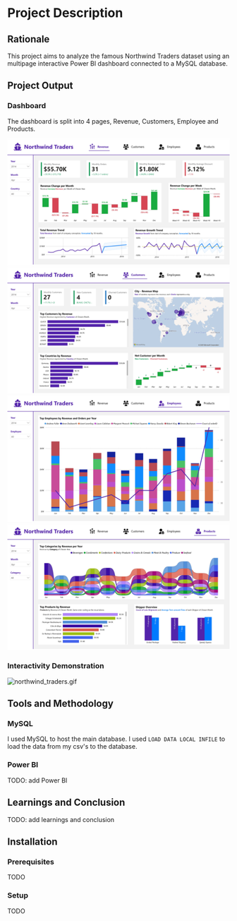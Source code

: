 # Project Description

## Rationale
This project aims to analyze the famous Northwind Traders dataset using an multipage interactive Power BI dashboard connected to a MySQL database.

## Project Output
### Dashboard
The dashboard is split into 4 pages, Revenue, Customers, Employee and Products.

![northwind_traders_page1.jpg](powerbi/exports/northwind_traders_page1.jpg)
![northwind_traders_page2.jpg](powerbi/exports/northwind_traders_page2.jpg)
![northwind_traders_page3.jpg](powerbi/exports/northwind_traders_page3.jpg)
![northwind_traders_page4.jpg](powerbi/exports/northwind_traders_page4.jpg)

### Interactivity Demonstration
![northwind_traders.gif](powerbi/exports/northwind_traders.gif)

## Tools and Methodology
### MySQL
I used MySQL to host the main database. I used `LOAD DATA LOCAL INFILE` to load the data from my csv's to the database.
### Power BI
TODO: add Power BI

## Learnings and Conclusion
TODO: add learnings and conclusion

## Installation
### Prerequisites
TODO
### Setup
TODO